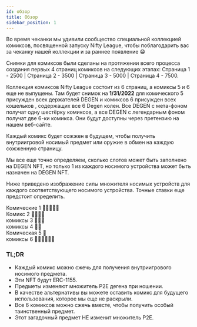 ```yaml
---
id: обзор
title: Обзор
sidebar_position: 1
---
```


Во время чеканки мы удивили сообщество специальной коллекцией комиксов, посвященной запуску Nifty League, чтобы поблагодарить вас за чеканку нашей коллекции и за раннее появление 😁

Снимки для комиксов были сделаны на протяжении всего процесса создания первых 4 страниц комиксов на следующих этапах: Страница 1 - 2500 | Страница 2 - 3500 | Страница 3 - 5000 | Страница 4 - 7500.

Коллекция комиксов Nifty League состоит из 6 страниц, а комиксы 5 и 6 еще не выпущены. Там будет снимок на **1/31/2022** для комического 5 присужден всех держателей DEGEN и комиксов 6 присужден всех кошельков , содержащих все 6 Degen колен. Все DEGEN с мета-фоном получат одну шестёрку комиксов, а все DEGEN с легендарным фоном получат две 6-ки комикса. Они будут доступны через претензию на нашем веб-сайте.

Каждый комикс будет сожжен в будущем, чтобы получить внутриигровой носимый предмет или оружие в обмен на каждую сожженную страницу.

Мы все еще точно определяем, сколько слотов может быть заполнено на DEGEN NFT, но только 1 из каждого носимого устройства может быть назначен на DEGEN NFT.

Ниже приведено изображение силы множителя носимых устройств для каждого соответствующего носимого устройства. Точные ставки еще предстоит определить.

Комические 1 💪💪💪💪💪  
Комикс 2 💪💪💪💪  
комиксы 3 💪💪💪  
комиксы 4 💪💪  
Комическая 5 💪  
комиксы 6 💪💪💪💪💪💪

### TL;DR

- Каждый комикс можно сжечь для получения внутриигрового носимого предмета.
- Эти NFT будут ERC-1155.
- Предметы изменяют множитель P2E дегена при ношении.
- В качестве альтернативы вы можете оставить комикс для будущего использования, которое мы еще не раскрыли.
- Все 6 комиксов можно сжечь вместе, чтобы получить особый таинственный предмет.
- Этот загадочный предмет НЕ изменит множитель P2E.
